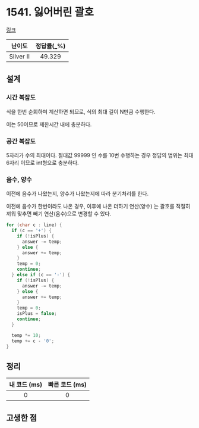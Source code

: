 # 1541. 잃어버린 괄호

[링크](https://www.acmicpc.net/problem/1541)

|  난이도   | 정답률(\_%) |
| :-------: | :---------: |
| Silver II |   49.329    |

## 설계

### 시간 복잡도

식을 한번 순회하며 계산하면 되므로, 식의 최대 길이 N만큼 수행한다.

이는 50이므로 제한시간 내에 충분하다.

### 공간 복잡도

5자리가 수의 최대이다. 절대값 99999 인 수를 10번 수행하는 경우 정답의 범위는 최대 6자리 이므로 int형으로 충분하다.

### 음수, 양수

이전에 음수가 나왔는지, 양수가 나왔는지에 따라 분기처리를 한다.

이전에 음수가 한번이라도 나온 경우, 이후에 나온 더하기 연산(양수) 는
괄호를 적절히 끼워 맞추면 빼기 연산(음수)으로 변경할 수 있다.

```cpp
for (char c : line) {
  if (c == '+') {
    if (!isPlus) {
      answer -= temp;
    } else {
      answer += temp;
    }
    temp = 0;
    continue;
  } else if (c == '-') {
    if (!isPlus) {
      answer -= temp;
    } else {
      answer += temp;
    }
    temp = 0;
    isPlus = false;
    continue;
  }

  temp *= 10;
  temp += c - '0';
}
```

## 정리

| 내 코드 (ms) | 빠른 코드 (ms) |
| :----------: | :------------: |
|      0       |       0        |

## 고생한 점
